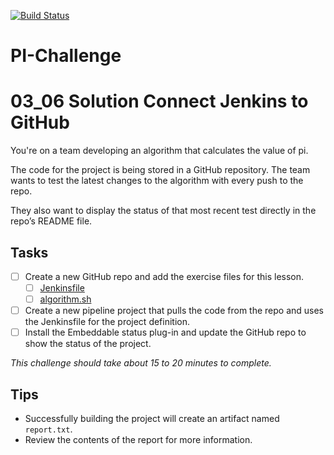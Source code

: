 [![Build Status](http://ec2-52-57-79-157.eu-central-1.compute.amazonaws.com/job/PI-Challenge/badge/icon)](http://ec2-52-57-79-157.eu-central-1.compute.amazonaws.com/job/PI-Challenge/)

# PI-Challenge
# 03_06 Solution Connect Jenkins to GitHub

You're on a team developing an algorithm that calculates the value of pi.

The code for the project is being stored in a GitHub repository. The team wants to test the latest changes to the algorithm with every push to the repo.

They also want to display the status of that most recent test directly in the repo’s README file.

## Tasks
- [ ] Create a new GitHub repo and add the exercise files for this lesson.
  - [ ] [Jenkinsfile](./Jenkinsfile)
  - [ ] [algorithm.sh](./algorithm.sh)
- [ ] Create a new pipeline project that pulls the code from the repo and uses the Jenkinsfile for the project definition.
- [ ] Install the Embeddable status plug-in and update the GitHub repo to show the status of the project.

_*This challenge should take about 15 to 20 minutes to complete.*_

## Tips
- Successfully building the project will create an artifact named `report.txt`.
- Review the contents of the report for more information.
